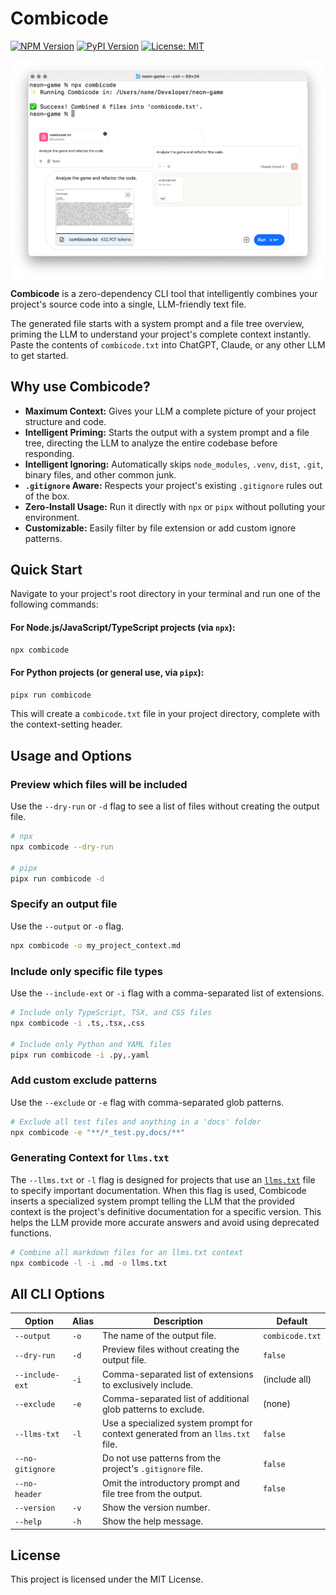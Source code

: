 # Combicode

[![NPM Version](https://img.shields.io/npm/v/combicode.svg)](https://www.npmjs.com/package/combicode)
[![PyPI Version](https://img.shields.io/pypi/v/combicode.svg)](https://pypi.org/project/combicode/)
[![License: MIT](https://img.shields.io/badge/License-MIT-yellow.svg)](https://opensource.org/licenses/MIT)

<img align="center" src="https://github.com/aaurelions/combicode/raw/main/screenshot.png" width="800"/>

**Combicode** is a zero-dependency CLI tool that intelligently combines your project's source code into a single, LLM-friendly text file.

The generated file starts with a system prompt and a file tree overview, priming the LLM to understand your project's complete context instantly. Paste the contents of `combicode.txt` into ChatGPT, Claude, or any other LLM to get started.

## Why use Combicode?

- **Maximum Context:** Gives your LLM a complete picture of your project structure and code.
- **Intelligent Priming:** Starts the output with a system prompt and a file tree, directing the LLM to analyze the entire codebase before responding.
- **Intelligent Ignoring:** Automatically skips `node_modules`, `.venv`, `dist`, `.git`, binary files, and other common junk.
- **`.gitignore` Aware:** Respects your project's existing `.gitignore` rules out of the box.
- **Zero-Install Usage:** Run it directly with `npx` or `pipx` without polluting your environment.
- **Customizable:** Easily filter by file extension or add custom ignore patterns.

## Quick Start

Navigate to your project's root directory in your terminal and run one of the following commands:

#### For Node.js/JavaScript/TypeScript projects (via `npx`):

```bash
npx combicode
```

#### For Python projects (or general use, via `pipx`):

```bash
pipx run combicode
```

This will create a `combicode.txt` file in your project directory, complete with the context-setting header.

## Usage and Options

### Preview which files will be included

Use the `--dry-run` or `-d` flag to see a list of files without creating the output file.

```bash
# npx
npx combicode --dry-run

# pipx
pipx run combicode -d
```

### Specify an output file

Use the `--output` or `-o` flag.

```bash
npx combicode -o my_project_context.md
```

### Include only specific file types

Use the `--include-ext` or `-i` flag with a comma-separated list of extensions.

```bash
# Include only TypeScript, TSX, and CSS files
npx combicode -i .ts,.tsx,.css

# Include only Python and YAML files
pipx run combicode -i .py,.yaml
```

### Add custom exclude patterns

Use the `--exclude` or `-e` flag with comma-separated glob patterns.

```bash
# Exclude all test files and anything in a 'docs' folder
npx combicode -e "**/*_test.py,docs/**"
```

### Generating Context for `llms.txt`

The `--llms.txt` or `-l` flag is designed for projects that use an [`llms.txt`](https://llmstxt.org/) file to specify important documentation. When this flag is used, Combicode inserts a specialized system prompt telling the LLM that the provided context is the project's definitive documentation for a specific version. This helps the LLM provide more accurate answers and avoid using deprecated functions.

```bash
# Combine all markdown files for an llms.txt context
npx combicode -l -i .md -o llms.txt
```

## All CLI Options

| Option           | Alias | Description                                                                    | Default         |
| ---------------- | ----- | ------------------------------------------------------------------------------ | --------------- |
| `--output`       | `-o`  | The name of the output file.                                                   | `combicode.txt` |
| `--dry-run`      | `-d`  | Preview files without creating the output file.                                | `false`         |
| `--include-ext`  | `-i`  | Comma-separated list of extensions to exclusively include.                     | (include all)   |
| `--exclude`      | `-e`  | Comma-separated list of additional glob patterns to exclude.                   | (none)          |
| `--llms-txt`     | `-l`  | Use a specialized system prompt for context generated from an `llms.txt` file. | `false`         |
| `--no-gitignore` |       | Do not use patterns from the project's `.gitignore` file.                      | `false`         |
| `--no-header`    |       | Omit the introductory prompt and file tree from the output.                    | `false`         |
| `--version`      | `-v`  | Show the version number.                                                       |                 |
| `--help`         | `-h`  | Show the help message.                                                         |                 |

## License

This project is licensed under the MIT License.
